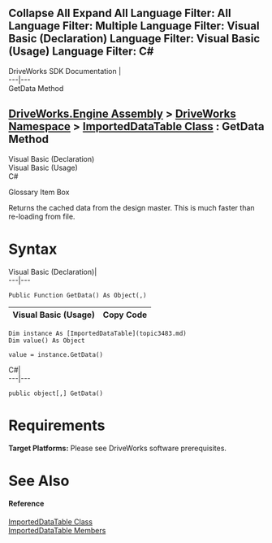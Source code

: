Collapse All Expand All Language Filter: All  Language Filter: Multiple  Language Filter: Visual Basic (Declaration) Language Filter: Visual Basic (Usage) Language Filter: C#  
---  
DriveWorks SDK Documentation  |   
---|---  
GetData Method   
  
[DriveWorks.Engine Assembly](topic2156.md) > [DriveWorks Namespace](topic2159.md) > [ImportedDataTable Class](topic3483.md) : GetData Method  
---  
  
Visual Basic (Declaration)    
Visual Basic (Usage)    
C# 

Glossary Item Box

Returns the cached data from the design master. This is much faster than re-loading from file. 

# Syntax

Visual Basic (Declaration)|   
---|---  
      
    
    Public Function GetData() As Object(,)  
  
Visual Basic (Usage)| Copy Code  
---|---  
      
    
    Dim instance As [ImportedDataTable](topic3483.md)
    Dim value() As Object
     
    value = instance.GetData()  
  
C#|   
---|---  
      
    
    public object[,] GetData()  
  
# Requirements

**Target Platforms:** Please see DriveWorks software prerequisites.

# See Also

#### Reference

[ImportedDataTable Class](topic3483.md)   
[ImportedDataTable Members](topic3484.md)



